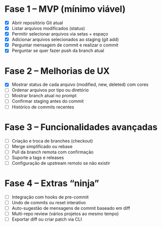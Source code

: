 # Fase 1 – MVP (mínimo viável)

- [x] Abrir repositório Git atual
- [x] Listar arquivos modificados (status)
- [x] Permitir selecionar arquivos via setas + espaço
- [x] Adicionar arquivos selecionados ao staging (git add)
- [x] Perguntar mensagem de commit e realizar o commit
- [x] Perguntar se quer fazer push da branch atual

# Fase 2 – Melhorias de UX

- [x] Mostrar status de cada arquivo (modified, new, deleted) com cores
- [ ] Ordenar arquivos por tipo ou diretório
- [ ] Mostrar branch atual no prompt
- [ ] Confirmar staging antes do commit
- [ ] Histórico de commits recentes

# Fase 3 – Funcionalidades avançadas

- [ ] Criação e troca de branches (checkout)
- [ ] Merge simplificado ou rebase
- [ ] Pull da branch remota com confirmação
- [ ] Suporte a tags e releases
- [ ] Configuração de upstream remoto se não existir

# Fase 4 – Extras “ninja”

- [ ] Integração com hooks de pre-commit
- [ ] Undo de commits ou reset interativo
- [ ] Auto-sugestão de mensagens de commit baseado em diff
- [ ] Multi-repo review (vários projetos ao mesmo tempo)
- [ ] Exportar diff ou criar patch via CLI